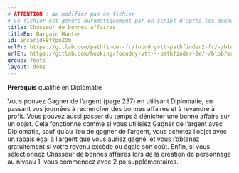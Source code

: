 ```yaml
---
# ATTENTION : Ne modifiez pas ce fichier
# Ce fichier est généré automatiquement par un script d'après les données du module Foundry VTT officiel et de sa traduction
title: Chasseur de bonnes affaires
titleEn: Bargain Hunter
id: 5nc5ridFBfYpn2Om
urlFr: https://gitlab.com/pathfinder-fr/foundryvtt-pathfinder2-fr/-/blob/master/data/feats/5nc5ridFBfYpn2Om.htm
urlEn: https://gitlab.com/hooking/foundry-vtt---pathfinder-2e/-/blob/master/packs/data/feats.db/bargain-hunter.json
group: feats
layout: dons
---
```

**Prérequis** qualifié en Diplomatie

Vous pouvez Gagner de l’argent (page 237) en utilisant Diplomatie, en passant vos journées à rechercher des bonnes affaires et à revendre à profit. Vous pouvez aussi passer du temps à dénicher une bonne affaire sur un objet. Cela fonctionne comme si vous utilisiez Gagner de l’argent avec Diplomatie, sauf qu’au lieu de gagner de l’argent, vous achetez l’objet avec un rabais égal à l’argent que vous auriez gagné, et vous l’obtenez gratuitement si votre revenu excède ou égale son coût. Enfin, si vous sélectionnez Chasseur de bonnes affaires lors de la création de personnage au niveau 1, vous commencez avec 2 po supplémentaires.


